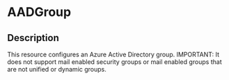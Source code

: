 # AADGroup

## Description

This resource configures an Azure Active Directory group. IMPORTANT: It does not support mail enabled security groups or mail enabled groups that are not unified or dynamic groups.
